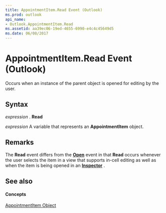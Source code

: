 ```yaml
---
title: AppointmentItem.Read Event (Outlook)
ms.prod: outlook
api_name:
- Outlook.AppointmentItem.Read
ms.assetid: aa39ec06-19ed-4655-6990-e4c4c45649d5
ms.date: 06/08/2017
---
```



# AppointmentItem.Read Event (Outlook)

Occurs when an instance of the parent object is opened for editing by the user. 


## Syntax

 _expression_ . **Read**

 _expression_ A variable that represents an **AppointmentItem** object.


## Remarks

The  **Read** event differs from the **[Open](Outlook.AppointmentItem.Open.md)** event in that **Read** occurs whenever the user selects the item in a view that supports in-cell editing as well as when the item is being opened in an **[Inspector](Outlook.Inspector.md)** .


## See also


#### Concepts


[AppointmentItem Object](Outlook.AppointmentItem.md)

